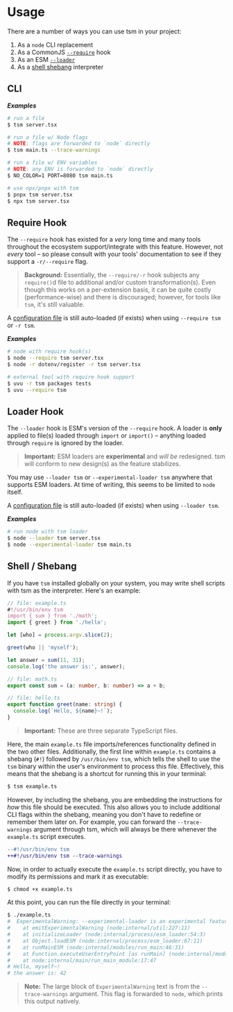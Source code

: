 # Usage

There are a number of ways you can use tsm in your project:

1. As a `node` CLI replacement
2. As a CommonJS [`--require`](https://nodejs.org/api/cli.html#cli_r_require_module) hook
3. As an ESM [`--loader`](https://nodejs.org/api/esm.html#esm_loaders)
4. As a [shell shebang](https://linuxize.com/post/bash-shebang/) interpreter

## CLI

***Examples***

```sh
# run a file
$ tsm server.tsx

# run a file w/ Node flags
# NOTE: flags are forwarded to `node` directly
$ tsm main.ts --trace-warnings

# run a file w/ ENV variables
# NOTE: any ENV is forwarded to `node` directly
$ NO_COLOR=1 PORT=8080 tsm main.ts

# use npx/pnpx with tsm
$ pnpx tsm server.tsx
$ npx tsm server.tsx
```

## Require Hook

The `--require` hook has existed for a _very_ long time and many tools throughout the ecosystem support/integrate with this feature. However, not _every_ tool – so please consult with your tools' documentation to see if they support a `-r/--require` flag.

> **Background:** Essentially, the `--require/-r` hook subjects any `require()`d file to additional and/or custom transformation(s). Even though this works on a per-extension basis, it can be quite costly (performance-wise) and there is discouraged; however, for tools like `tsm`, it's still valuable.

A [configuration file](/docs/configuration.md#config-file) is still auto-loaded (if exists) when using `--require tsm` or `-r tsm`.

***Examples***

```sh
# node with require hook(s)
$ node --require tsm server.tsx
$ node -r dotenv/register -r tsm server.tsx

# external tool with require hook support
$ uvu -r tsm packages tests
$ uvu --require tsm
```

## Loader Hook

The `--loader` hook is ESM's version of the `--require` hook. A loader is **only** applied to file(s) loaded through `import` or `import()` – anything loaded through `require` is ignored by the loader.

> **Important:** ESM loaders are **experimental** and _will be_ redesigned. tsm will conform to new design(s) as the feature stabilizes.

You may use `--loader tsm` or `--experimental-loader tsm` anywhere that supports ESM loaders. At time of writing, this seems to be limited to `node` itself.

A [configuration file](/docs/configuration.md#config-file) is still auto-loaded (if exists) when using `--loader tsm`.

***Examples***

```sh
# run node with tsm loader
$ node --loader tsm server.tsx
$ node --experimental-loader tsm main.ts
```

## Shell / Shebang

If you have `tsm` installed globally on your system, you may write shell scripts with tsm as the interpreter. Here's an example:

```ts
// file: example.ts
#!/usr/bin/env tsm
import { sum } from './math';
import { greet } from './hello';

let [who] = process.argv.slice(2);

greet(who || 'myself');

let answer = sum(11, 31);
console.log('the answer is:', answer);

// file: math.ts
export const sum = (a: number, b: number) => a + b;

// file: hello.ts
export function greet(name: string) {
  console.log(`Hello, ${name}~!`);
}
```

> **Important:** These are three separate TypeScript files.

Here, the main `example.ts` file imports/references functionality defined in the two other files. Additionally, the first line within `example.ts` contains a shebang (`#!`) followed by `/usr/bin/env tsm`, which tells the shell to use the `tsm` binary within the user's environment to process this file. Effectively, this means that the shebang is a shortcut for running this in your terminal:

```sh
$ tsm example.ts
```

However, by including the shebang, you are embedding the instructions for _how_ this file should be executed. This also allows you to include additional CLI flags within the shebang, meaning you don't have to redefine or remember them later on. For example, you can forward the `--trace-warnings` argument through tsm, which will always be there whenever the `example.ts` script executes.

```diff
--#!/usr/bin/env tsm
++#!/usr/bin/env tsm --trace-warnings
```

Now, in order to actually execute the `example.ts` script directly, you have to modify its permissions and mark it as executable:

```sh
$ chmod +x example.ts
```

At this point, you can run the file directly in your terminal:

```sh
$ ./example.ts
#  ExperimentalWarning: --experimental-loader is an experimental feature. This feature could change at any time
#    at emitExperimentalWarning (node:internal/util:227:11)
#    at initializeLoader (node:internal/process/esm_loader:54:3)
#    at Object.loadESM (node:internal/process/esm_loader:67:11)
#    at runMainESM (node:internal/modules/run_main:46:31)
#    at Function.executeUserEntryPoint [as runMain] (node:internal/modules/run_main:76:5)
#    at node:internal/main/run_main_module:17:47
# Hello, myself~!
# the answer is: 42
```

> **Note:** The large block of `ExperimentalWarning` text is from the `--trace-warnings` argument. This flag is forwarded to `node`, which prints this output natively.
